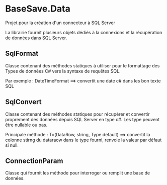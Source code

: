 # BaseSave.Data

Projet pour la création d'un connecteur à SQL Server

La librairie fournit plusieurs objets dédiés à la connexions et la récupération de données dans SQL Server.

## SqlFormat
Classe contenant des méthodes statiques à utiliser pour le formattage des Types de données C# vers la syntaxe de requêtes SQL.

Par exemple : DateTimeFormat ==> convertit une date c# dans les bon texte SQL

## SqlConvert
Classe contenant des méthodes statiques pour récupérer et convertir proprement des données depuis SQL Server en type c#. Les type peuvent être nullable ou pas.

Principale méthode : To<Type>(DataRow, string, Type default) ==> convertit la colonne stirng du dataraow dans le type fourni, renvoie la valeur par défaut si null.

## ConnectionParam
Classe qui fournit les méthode pour interroger ou remplit une base de données.
